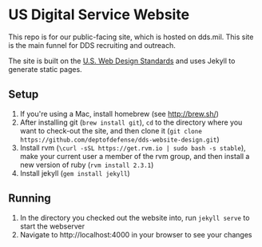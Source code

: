 US Digital Service Website
==========================

This repo is for our public-facing site, which is hosted on dds.mil.  This site is the main funnel for DDS recruiting and outreach.

The site is built on the [U.S. Web Design Standards](https://playbook.cio.gov/designstandards/) and uses Jekyll to generate static pages.

Setup
---
1. If you're using a Mac, install homebrew (see http://brew.sh/)
2. After installing git (`brew install git`), `cd` to the directory where you want to check-out the site, and then clone it (`git clone https://github.com/deptofdefense/dds-website-design.git`)
3. Install rvm (`\curl -sSL https://get.rvm.io | sudo bash -s stable`), make your current user a member of the rvm group, and then install a new version of ruby (`rvm install 2.3.1`)
4. Install jekyll (`gem install jekyll`)
  
Running
---
1. In the directory you checked out the website into, run `jekyll serve` to start the webserver
2. Navigate to http://localhost:4000 in your browser to see your changes
